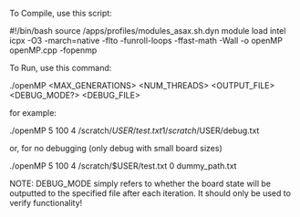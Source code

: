 To Compile, use this script:

#!/bin/bash
source /apps/profiles/modules_asax.sh.dyn
module load intel
icpx -O3 -march=native -flto -funroll-loops -ffast-math -Wall -o openMP openMP.cpp -fopenmp

To Run, use this command:

./openMP <SIZE> <MAX_GENERATIONS> <NUM_THREADS> <OUTPUT_FILE> <DEBUG_MODE?> <DEBUG_FILE>

for example:

./openMP 5 100 4 /scratch/$USER/test.txt 1 /scratch/$USER/debug.txt

or, for no debugging (only debug with small board sizes)

./openMP 5 100 4 /scratch/$USER/test.txt 0 dummy_path.txt




NOTE: DEBUG_MODE simply refers to whether the board state will be outputted to the specified file after each iteration. It should only be used to verify functionality!
